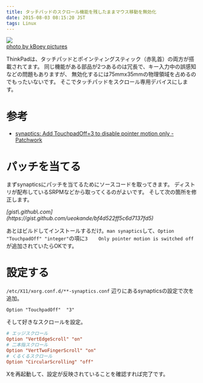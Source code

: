 ```yaml
---
title: タッチバッドのスクロール機能を残したままマウス移動を無効化
date: 2015-08-03 08:15:20 JST
tags: Linux
---
```


[![](http://farm5.staticflickr.com/4034/4363850853_a3f044bab5.jpg)](http://www.flickr.com/photos/46200603@N06/4363850853)  
[photo by kBoey pictures](http://www.flickr.com/photos/46200603@N06/4363850853)

ThinkPadは、タッチパッドとポインティングスティック（赤乳首）の両方が搭載されてます。
同じ機能がある部品が2つあるのは冗長で、キー入力中の誤感知などの問題もありますが、
無効化するには75mmx35mmの物理領域を占めるのでもったいないです。
そこでタッチパッドをスクロール専用デバイスにします。

# 参考 

- [synaptics: Add TouchpadOff=3 to disable pointer motion only \- Patchwork](http://patchwork.freedesktop.org/patch/12962/)

# パッチを当てる

まずsynapticsにパッチを当てるためにソースコードを取ってきます。
ディストリが配布しているSRPMなどから取ってくるのがよいです。
そして次の箇所を修正します。

<script src="https://gist.github.com/ueokande/bf4d522ff5c6d7137fd5.js"> </script><cite>[gist\.github\.com](https://gist.github.com/ueokande/bf4d522ff5c6d7137fd5)</cite>

あとはビルドしてインストールするだけ。`man synaptics`して、`Option "TouchpadOff" "integer"`の項に`3    Only pointer motion is switched off`が追加されていたらOKです。

# 設定する

`/etc/X11/xorg.conf.d/**-synaptics.conf` 辺りにあるsynapticsの設定で次を追加。

```
Option "TouchpadOff"  "3"
```

そして好きなスクロールを設定。

```conf
# エッジスクロール
Option "VertEdgeScroll" "on"
# 二本指スクロール
Option "VertTwoFingerScroll" "on"
# くるくるスクロール
Option "CircularScrolling" "off"
```

Xを再起動して、設定が反映されていることを確認すれば完了です。

